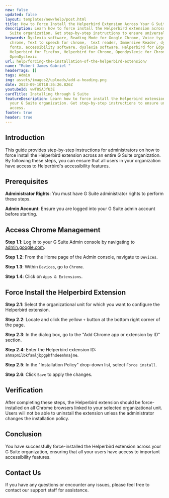 ```yaml
---
new: false
updated: false
layout: templates/new/help/post.html
title: How to Force Install the Helperbird Extension Across Your G Suite Organization
description: Learn how to force install the Helperbird extension across your G
  Suite organization. Get step-by-step instructions to ensure universal access.
keywords: Dyslexia software, Reading Mode for Google Chrome, Voice typing for
  chrome, Text to speech for chrome,  text reader, Immersive Reader, dyslexia
  fonts, accessibility software, dyslexia software, Helperbird for Edge,
  Helperbird for Firefox, Helperbird for Chrome, Opendyslexic for Chrome,
  OpenDyslexic
url: help/forcing-the-installation-of-the-helperbird-extension/
name: "Robert James Gabriel "
headerTags: []
tags: Admin
img: assets/images2/uploads/add-a-heading.png
date: 2023-09-10T18:36:26.826Z
youtubeId: vwT8SAJfU3E
cardTitle: Installing through G Suite
featureDescription: Learn how to force install the Helperbird extension across
  your G Suite organization. Get step-by-step instructions to ensure universal
  access.
footer: true
header: true
---
```


## Introduction

This guide provides step-by-step instructions for administrators on how to force install the Helperbird extension across an entire G Suite organization. By following these steps, you can ensure that all users in your organization have access to Helperbird's accessibility features.

## Prerequisites

**Administrator Rights**: You must have G Suite administrator rights to perform these steps.

**Admin Account**: Ensure you are logged into your G Suite admin account before starting.


## Access Chrome Management

**Step 1.1**: Log in to your G Suite Admin console by navigating to [admin.google.com](https://admin.google.com/).

**Step 1.2**: From the Home page of the Admin console, navigate to `Devices`.

**Step 1.3**: Within `Devices`, go to `Chrome`.

**Step 1.4**: Click on `Apps & Extensions`.


## Force Install the Helperbird Extension

**Step 2.1**: Select the organizational unit for which you want to configure the Helperbird extension.

**Step 2.2**: Locate and click the yellow `+` button at the bottom right corner of the page.

**Step 2.3**: In the dialog box, go to the "Add Chrome app or extension by ID" section.

**Step 2.4**: Enter the Helperbird extension ID: `ahmapmilbkfamljbpgphfndeemhnajme`.

**Step 2.5**: In the "Installation Policy" drop-down list, select `Force install`.

**Step 2.6**: Click `Save` to apply the changes.


## Verification

After completing these steps, the Helperbird extension should be force-installed on all Chrome browsers linked to your selected organizational unit. Users will not be able to uninstall the extension unless the administrator changes the installation policy.

## Conclusion

You have successfully force-installed the Helperbird extension across your G Suite organization, ensuring that all your users have access to important accessibility features.

## Contact Us

If you have any questions or encounter any issues, please feel free to contact our support staff for assistance.

